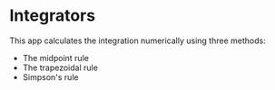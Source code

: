 # Integrators

This app calculates the integration numerically using three methods:
- The midpoint rule
- The trapezoidal rule
- Simpson's rule